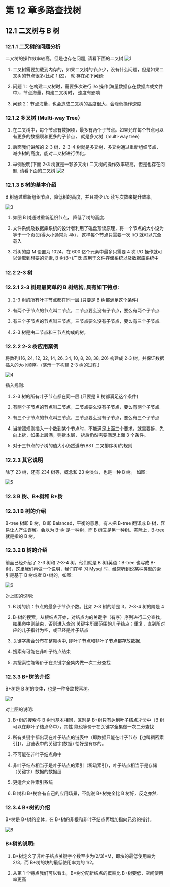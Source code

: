# 第 12 章多路查找树

## 12.1 二叉树与 B 树

### 12.1.1 二叉树的问题分析

二叉树的操作效率较高，但是也存在问题, 请看下面的二叉树
![1](images/1.png)

1. 二叉树需要加载到内存的，如果二叉树的节点少，没有什么问题，但是如果二叉树的节点很多(比如 1 亿)， 就 存在如下问题:

2. 问题 1：在构建二叉树时，需要多次进行 i/o 操作(海量数据存在数据库或文件中)，节点海量，构建二叉树时， 速度有影响

3. 问题 2：节点海量，也会造成二叉树的高度很大，会降低操作速度.

### 12.1.2 多叉树 (Multi-way Tree）

1. 在二叉树中，每个节点有数据项，最多有两个子节点。如果允许每个节点可以有更多的数据项和更多的子节点， 就是多叉树（multi-way tree）

2. 后面我们讲解的 2-3 树，2-3-4 树就是多叉树，多叉树通过重新组织节点，减少树的高度，能对二叉树进行优化。

3. 举例说明(下面 2-3 树就是一颗多叉树)
二叉树的操作效率较高，但是也存在问题, 请看下面的二叉树
![2](images/2.png)

### 12.1.3 B 树的基本介绍

B 树通过重新组织节点，降低树的高度，并且减少 i/o 读写次数来提升效率。

![3](images/3.png)

1. 如图 B 树通过重新组织节点， 降低了树的高度.

2. 文件系统及数据库系统的设计者利用了磁盘预读原理，将一个节点的大小设为等于一个页(页得大小通常为 4k)， 这样每个节点只需要一次 I/O 就可以完全载入

3. 将树的度 M 设置为 1024，在 600 亿个元素中最多只需要 4 次 I/O 操作就可以读取到想要的元素, B 树(B+)广泛 应用于文件存储系统以及数据库系统中

### 12.2 2-3 树

### 12.2.1 2-3 树是最简单的 B 树结构, 具有如下特点:

1. 2-3 树的所有叶子节点都在同一层.(只要是 B 树都满足这个条件)

2. 有两个子节点的节点叫二节点，二节点要么没有子节点，要么有两个子节点.

3. 有三个子节点的节点叫三节点，三节点要么没有子节点，要么有三个子节点.

4. 2-3 树是由二节点和三节点构成的树。

### 12.2.2 2-3 树应用案例

将数列{16, 24, 12, 32, 14, 26, 34, 10, 8, 28, 38, 20} 构建成 2-3 树，并保证数据插入的大小顺序。(演示一下构建 2-3 树的过程.)

![4](images/4.png)

插入规则:

1. 2-3 树的所有叶子节点都在同一层.(只要是 B 树都满足这个条件)

2. 有两个子节点的节点叫二节点，二节点要么没有子节点，要么有两个子节点.

3. 有三个子节点的节点叫三节点，三节点要么没有子节点，要么有三个子节点

4. 当按照规则插入一个数到某个节点时，不能满足上面三个要求，就需要拆，先向上拆，如果上层满，则拆本层， 拆后仍然需要满足上面 3 个条件。

5. 对于三节点的子树的值大小仍然遵守(BST 二叉排序树)的规则

### 12.2.3 其它说明

除了 23 树，还有 234 树等，概念和 23 树类似，也是一种 B 树。 如图:

![5](images/5.png)

### 12.3 B 树、B+树和 B*树

### 12.3.1 B 树的介绍

B-tree 树即 B 树，B 即 Balanced，平衡的意思。有人把 B-tree 翻译成 B-树，容易让人产生误解。会以为 B-树 是一种树，而 B 树又是另一种树。实际上，B-tree 就是指的 B 树。

### 12.3.2 B 树的介绍

前面已经介绍了 2-3 树和 2-3-4 树，他们就是 B 树(英语：B-tree 也写成 B-树)，这里我们再做一个说明，我们在学 习 Mysql 时，经常听到说某种类型的索引是基于 B 树或者 B+树的，如图:

![6](images/6.png)

对上图的说明:

1. B 树的阶：节点的最多子节点个数。比如 2-3 树的阶是 3，2-3-4 树的阶是 4

2. B-树的搜索，从根结点开始，对结点内的关键字（有序）序列进行二分查找，如果命中则结束，否则进入查询 关键字所属范围的儿子结点；重复，直到所对应的儿子指针为空，或已经是叶子结点

3. 关键字集合分布在整颗树中, 即叶子节点和非叶子节点都存放数据.

4. 搜索有可能在非叶子结点结束

5. 其搜索性能等价于在关键字全集内做一次二分查找

### 12.3.3 B+树的介绍

B+树是 B 树的变体，也是一种多路搜索树。

![7](images/7.png)

对上图的说明:

1. B+树的搜索与 B 树也基本相同，区别是 B+树只有达到叶子结点才命中（B 树可以在非叶子结点命中），其性 能也等价于在关键字全集做一次二分查找

2. 所有关键字都出现在叶子结点的链表中（即数据只能在叶子节点【也叫稠密索引】），且链表中的关键字(数据) 恰好是有序的。

3. 不可能在非叶子结点命中

4. 非叶子结点相当于是叶子结点的索引（稀疏索引），叶子结点相当于是存储（关键字）数据的数据层

5. 更适合文件索引系统

6. B 树和 B+树各有自己的应用场景，不能说 B+树完全比 B 树好，反之亦然.

### 12.3.4 B*树的介绍

B*树是 B+树的变体，在 B+树的非根和非叶子结点再增加指向兄弟的指针。

![8](images/8.png)

### B*树的说明:

1) B*树定义了非叶子结点关键字个数至少为(2/3)*M，即块的最低使用率为 2/3，而 B+树的块的最低使用率为的 1/2。

2) 从第 1 个特点我们可以看出，B*树分配新结点的概率比 B+树要低，空间使用率更高
